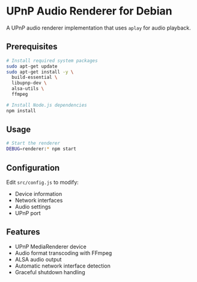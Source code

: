 # UPnP Audio Renderer for Debian

A UPnP audio renderer implementation that uses `aplay` for audio playback.

## Prerequisites

```bash
# Install required system packages
sudo apt-get update
sudo apt-get install -y \
  build-essential \
  libupnp-dev \
  alsa-utils \
  ffmpeg

# Install Node.js dependencies
npm install
```

## Usage

```bash
# Start the renderer
DEBUG=renderer:* npm start
```

## Configuration

Edit `src/config.js` to modify:
- Device information
- Network interfaces
- Audio settings
- UPnP port

## Features

- UPnP MediaRenderer device
- Audio format transcoding with FFmpeg
- ALSA audio output
- Automatic network interface detection
- Graceful shutdown handling
